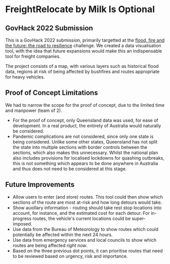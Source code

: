 # FreightRelocate by Milk Is Optional
## GovHack 2022 Submission
This is a GovHack 2022 submission, primarily targetted at the [flood, fire and the future: the road to resilience](https://2022.hackerspace.govhack.org/challenges/flood_fire_and_the_future_the_road_to_resilience) challenge. We created a data visualisation tool, with the idea that future expansions would make this an indispensable tool for freight companies. 

The project consists of a map, with various layers such as historical flood data, regions at risk of being affected by bushfires and routes appropriate for heavy vehicles. 

## Proof of Concept Limitations
We had to narrow the scope for the proof of concept, due to the limited time and manpower (team of 2).
- For the proof of concept, only Queensland data was used, for ease of development. In a real product, the entirety of Australia would naturally be considered.
- Pandemic complications are not considered, since only one state is being considered. Unlike some other states, Queensland has not split the state into multiple sections with border controls between the sections, which also makes this unnecessary. Whilst the national plan also includes provisions for localised lockdowns for quashing outbreaks, this is not something which appears to be done anywhere in Australia and thus does not need to be considered at this stage. 

## Future Improvements
- Allow users to enter (and store) routes. This tool could then show which sections of the route are most at-risk and how long detours would take. 
- Show auxillary information - routing should take rest stop locations into account, for instance, and the estimated cost for each detour. For in-progress routes, the vehicle's current locations could be super-imposed.
- Use data from the Bureau of Meteorology to show routes which could potentially be affected within the next 24 hours.
- Use data from emergency services and local councils to show which routes are being affected *right now*. 
- Based on the three previous dot points, it can prioritise routes that need to be reviewed based on urgency, risk and importance.
